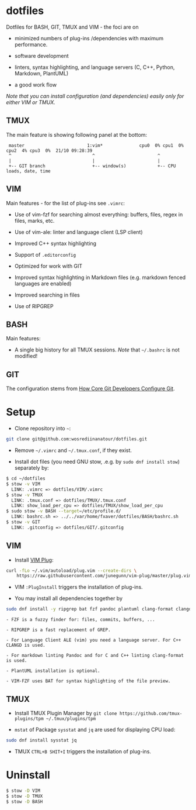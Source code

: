 # dotfiles

Dotfiles for BASH, GIT, TMUX and VIM - the foci are on 

 - minimized numbers of plug-ins /dependencies with maximum performance.

 - software development

 - linters, syntax highlighting, and language servers (C, C++, Python, Markdown, PlantUML)

 - a good work flow

_Note that you can install configuration (and dependencies) easily only for either VIM or TMUX._

## TMUX

The main feature is showing following panel at the bottom:
```
 master                        1:vim*              cpu0  0% cpu1  0% cpu2  4% cpu3  0%  21/10 09:28:39
 ^                               ^                        ^
 |                               |                        |
 +-- GIT branch                  +-- window(s)            +-- CPU loads, date, time
```

## VIM

Main features - for the list of plug-ins see `.vimrc`:

 - Use of vim-fzf for searching almost everything: buffers, files, regex in files, marks, etc.

 - Use of vim-ale: linter and language client (LSP client)

 - Improved C++ syntax highlighting

 - Support of `.editorconfig`

 - Optimized for work with GIT

 - Improved syntax highlighting in Markdown files (e.g. markdown fenced languages are enabled)

 - Improved searching in files

 - Use of RIPGREP

## BASH

Main features:

 - A single big history for all TMUX sessions. *Note* that `~/.bashrc` is not modified!

## GIT

The configuration stems from [How Core Git Developers Configure Git](https://blog.gitbutler.com/how-git-core-devs-configure-git/).

# Setup

 - Clone repository into `~`:
```sh
git clone git@github.com:wosrediinanatour/dotfiles.git
```

 - Remove `~/.vimrc` and `~/.tmux.conf`, if they exist.

 - Install dot files (you need GNU stow, .e.g. by `sudo dnf install stow`) separately by:

```sh
$ cd ~/dotfiles
$ stow -v VIM
  LINK: .vimrc => dotfiles/VIM/.vimrc
$ stow -v TMUX
  LINK: .tmux.conf => dotfiles/TMUX/.tmux.conf
  LINK: show_load_per_cpu => dotfiles/TMUX/show_load_per_cpu
$ sudo stow -v BASH --target=/etc/profile.d/
  LINK: bashrc.sh => ../../var/home/fxaver/dotfiles/BASH/bashrc.sh
$ stow -v GIT
  LINK: .gitconfig => dotfiles/GIT/.gitconfig
```

## VIM

 - Install [VIM Plug](https://github.com/junegunn/vim-plug):
```sh
curl -fLo ~/.vim/autoload/plug.vim --create-dirs \
    https://raw.githubusercontent.com/junegunn/vim-plug/master/plug.vim
```

 - VIM `:PlugInstall` triggers the installation of plug-ins.

 - You may install all dependencies together by
 ```sh
 sudo dnf install -y ripgrep bat fzf pandoc plantuml clang-format clangd
 ```

    - FZF is a fuzzy finder for: files, commits, buffers, ... 

    - RIPGREP is a fast replacement of GREP.

    - For Language Client ALE (vim) you need a language server. For C++ CLANGD is used.
 
    - For markdown linting Pandoc and for C and C++ linting clang-format is used.

    - PlantUML installation is optional.

    - VIM-FZF uses BAT for syntax highlighting of the file preview.

## TMUX

 - Install TMUX Plugin Manager by `git clone https://github.com/tmux-plugins/tpm ~/.tmux/plugins/tpm`

 - `mstat` of Package `sysstat`  and `jq` are used for displaying CPU load:

```sh
sudo dnf install sysstat jq
```

 - TMUX `CTRL+B SHIT+I` triggers the installation of plug-ins.

# Uninstall

```sh
$ stow -D VIM
$ stow -D TMUX
$ stow -D BASH
```


